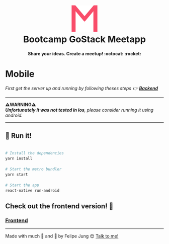 <h1 align="center">
<img alt="Meetapp" src="./imgs/meetapp.svg" style="font-size: 128px;" />
<br>
Bootcamp GoStack Meetapp
</h1>

<h4 align="center">
  Share your ideas. Create a meetup! :octocat: :rocket:
</h4>

# Mobile

*First get the server up and running by following theses steps :point_right:
**<a href="https://github.com/felipe-jm/meetapp-backend">Backend</a>***

---
**:warning:WARNING:warning:**<br>
***Unfortunately it was not tested in ios**, please consider running it using android.*

---

## :iphone: Run it!

```bash

# Install the dependencies
yarn install

# Start the metro bundler
yarn start

# Start the app
react-native run-android

```

## Check out the frontend version! :pray:

### <a href="https://github.com/felipe-jm/meetapp-frontend">Frontend</a>

---

Made with much :purple_heart: and :muscle: by Felipe Jung :blush: <a href="https://www.linkedin.com/in/felipe-jung/">Talk to me!</a>
